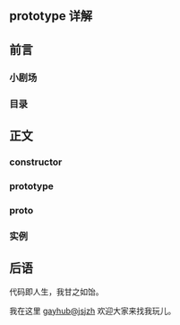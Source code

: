 ## prototype 详解

## 前言

### 小剧场

### 目录

## 正文

### constructor

### prototype

### __proto__

### 实例

## 后语

代码即人生，我甘之如饴。

我在这里 [gayhub@jsjzh](https://github.com/jsjzh/blog) 欢迎大家来找我玩儿。